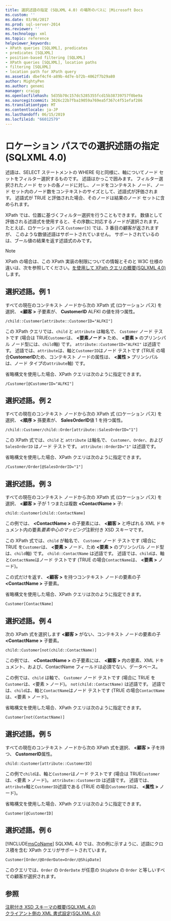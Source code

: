 ```yaml
---
title: 選択述語の指定 (SQLXML 4.0) の場所のパスに |Microsoft Docs
ms.custom: ''
ms.date: 03/06/2017
ms.prod: sql-server-2014
ms.reviewer: ''
ms.technology: xml
ms.topic: reference
helpviewer_keywords:
- XPath queries [SQLXML], predicates
- predicates [SQLXML]
- position-based filtering [SQLXML]
- XPath queries [SQLXML], location paths
- filtering [SQLXML]
- location path for XPath query
ms.assetid: dbef4cf4-a89b-4d7e-b72b-4062f7b29a80
author: MightyPen
ms.author: genemi
manager: craigg
ms.openlocfilehash: 5d35b70c157dc5285355fcd15b38739757f0be9a
ms.sourcegitcommit: 3026c22b7fba19059a769ea5f367c4f51efaf286
ms.translationtype: MT
ms.contentlocale: ja-JP
ms.lasthandoff: 06/15/2019
ms.locfileid: "66012579"
---
```

# <a name="specifying-selection-predicates-in-the-location-path-sqlxml-40"></a>ロケーション パスでの選択述語の指定 (SQLXML 4.0)
  述語は、SELECT ステートメントの WHERE 句と同様に、軸についてノード セットをフィルター選択するものです。 述語はかっこで囲みます。 フィルター選択されたノード セットの各ノードに対し、ノードをコンテキスト ノード、ノード セット内のノード数をコンテキストのサイズとして、述語式が評価されます。 述語式が TRUE と評価された場合、そのノードは結果のノード セットに含められます。  
  
 XPath では、位置に基づくフィルター選択を行うこともできます。 数値として評価される述語式を使用すると、その序数に対応するノードが選択されます。 たとえば、ロケーション パス `Customer[3]` では、3 番目の顧客が返されますが、 このような数値述語はサポートされていません。 サポートされているのは、ブール値の結果を返す述語式のみです。  
  
> [!NOTE]  
>  XPath の場合は、この XPath 実装の制限についての情報とそのと W3C 仕様の違いは、次を参照してください。[を使用して XPath クエリの概要&#40;SQLXML 4.0&#41;](../introduction-to-using-xpath-queries-sqlxml-4-0.md)します。  
  
## <a name="selection-predicate-example-1"></a>選択述語。例 1  
 すべての現在のコンテキスト ノードから次の XPath 式 (ロケーション パス) を選択、 **\<顧客 >** 子要素が、 **CustomerID** ALFKI の値を持つ属性。  
  
```  
/child::Customer[attribute::CustomerID="ALFKI"]  
```  
  
 この XPath クエリでは、`child` と `attribute` は軸名で、 `Customer` ノード テストです (場合は TRUE`Customer`は、 **\<要素ノード >** ため、 **\<要素 >** のプリンシパル ノード型には、`child`軸) です。 `attribute::CustomerID="ALFKI"` は述語です。 述語では、`attribute`は、軸と`CustomerID`はノード テストです (TRUE の場合**CustomerID**ため、コンテキスト ノードの属性は、 **\<属性 >** プリンシパルは、ノード タイプの`attribute`軸) です。  
  
 省略構文を使用した場合、XPath クエリは次のように指定できます。  
  
```  
/Customer[@CustomerID="ALFKI"]  
```  
  
## <a name="selection-predicate-example-2"></a>選択述語。例 2  
 すべての現在のコンテキスト ノードから次の XPath 式 (ロケーション パス) を選択、 **\<順序 >** 孫要素が、 **SalesOrderID**値 1 を持つ属性。  
  
```  
/child::Customer/child::Order[attribute::SalesOrderID="1"]  
```  
  
 この XPath 式では、`child` と `attribute` は軸名で、 `Customer`、`Order`、および `SalesOrderID` はノード テストです。 `attribute::OrderID="1"` は述語です。  
  
 省略構文を使用した場合、XPath クエリは次のように指定できます。  
  
```  
/Customer/Order[@SalesOrderID="1"]  
```  
  
## <a name="selection-predicate-example-3"></a>選択述語。例 3  
 すべての現在のコンテキスト ノードから次の XPath 式 (ロケーション パス) を選択、 **\<顧客 >** 子が 1 つまたは複数 **\<ContactName >** 子:  
  
```  
child::Customer[child::ContactName]  
```  
  
 この例では、  **\<ContactName >** の子要素には、 **\<顧客 >** と呼ばれる XML ドキュメント内の要素*要素中心のマッピング*注釈付き XSD スキーマです。  
  
 この XPath 式では、`child` が軸名で、 `Customer` ノード テストです (場合に TRUE を`Customer`は、 **\<要素 >** ノード、ため **\<要素 >** のプリンシパル ノード型は、`child`軸) です。 `child::ContactName` は述語です。 述語では、`child`は、軸と`ContactName`はノード テストです (TRUE の場合`ContactName`は、 **\<要素 >** ノード)。  
  
 この式だけを返す、 **\<顧客 >** を持つコンテキスト ノードの要素の子 **\<ContactName >** 子要素。  
  
 省略構文を使用した場合、XPath クエリは次のように指定できます。  
  
```  
Customer[ContactName]  
```  
  
## <a name="selection-predicate-example-4"></a>選択述語。例 4  
 次の XPath 式を選択します **\<顧客 >** がない、コンテキスト ノードの要素の子 **\<ContactName >** 子要素。  
  
```  
child::Customer[not(child::ContactName)]  
```  
  
 この例では、  **\<ContactName >** の子要素には、 **\<顧客 >** 内の要素、XML ドキュメント、および、ContactName フィールドは必須でない、データベース。  
  
 この例では、`child` は軸で、 `Customer` ノード テストです (場合に TRUE を`Customer`は、\<要素 > ノード)。 `not(child::ContactName)` は述語です。 述語では、`child`は、軸と`ContactName`はノード テストです (TRUE の場合`ContactName`は、\<要素 > ノード)。  
  
 省略構文を使用した場合、XPath クエリは次のように指定できます。  
  
```  
Customer[not(ContactName)]  
```  
  
## <a name="selection-predicate-example-5"></a>選択述語。例 5  
 すべての現在のコンテキスト ノードから次の XPath 式を選択、 **\<顧客 >** 子を持つ、 **CustomerID**属性。  
  
```  
child::Customer[attribute::CustomerID]  
```  
  
 この例で`child`は、軸と`Customer`はノード テストです (場合は TRUE`Customer`は、\<要素 > ノード)。 `attribute::CustomerID` は述語です。 述語では、`attribute`軸と`CustomerID`述語である (TRUE の場合`CustomerID`は、 **\<属性 >** ノード)。  
  
 省略構文を使用した場合、XPath クエリは次のように指定できます。  
  
```  
Customer[@CustomerID]  
```  
  
## <a name="selection-predicate-example-6"></a>選択述語。例 6  
 [!INCLUDE[msCoName](../../../includes/msconame-md.md)] SQLXML 4.0 では、次の例に示すように、述語にクロス積を含む XPath クエリがサポートされています。  
  
```  
Customer[Order/@OrderDate=Order/@ShipDate]  
```  
  
 このクエリでは、`Order` の `OrderDate` が任意の `ShipDate` の `Order` と等しいすべての顧客が選択されます。  
  
## <a name="see-also"></a>参照  
 [注釈付き XSD スキーマの概要&#40;SQLXML 4.0&#41;](../../sqlxml/annotated-xsd-schemas/introduction-to-annotated-xsd-schemas-sqlxml-4-0.md)   
 [クライアント側の XML 書式設定&#40;SQLXML 4.0&#41;](../../sqlxml/formatting/client-side-xml-formatting-sqlxml-4-0.md)  
  
  
